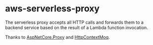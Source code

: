 # aws-serverless-proxy

The serverless proxy accepts all HTTP calls and forwards them to a backend service based on the result of a Lambda function invocation.

Thanks to [AspNetCore.Proxy](https://github.com/twitchax/AspNetCore.Proxy) and [HttpContextMoq](https://github.com/tiagodaraujo/httpcontextmoq).
